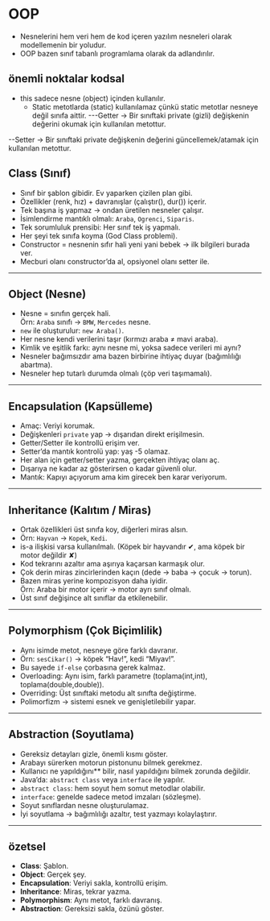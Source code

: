 # OOP 
 - Nesnelerini hem veri hem de kod içeren yazılım nesneleri olarak modellemenin bir yoludur.
 - OOP bazen sınıf tabanlı programlama olarak da adlandırılır.

## önemli noktalar kodsal
- this sadece nesne (object) içinden kullanılır.
    - Static metotlarda (static) kullanılamaz çünkü static metotlar nesneye değil sınıfa aittir.
 ---Getter → Bir sınıftaki private (gizli) değişkenin değerini okumak için kullanılan metottur.

--Setter → Bir sınıftaki private değişkenin değerini güncellemek/atamak için kullanılan metottur.

## Class (Sınıf)
- Sınıf bir şablon gibidir. Ev yaparken çizilen plan gibi.
- Özellikler (renk, hız) + davranışlar (çalıştır(), dur()) içerir.
- Tek başına iş yapmaz → ondan üretilen nesneler çalışır.
- İsimlendirme mantıklı olmalı: `Araba`, `Ogrenci`, `Siparis`.
- Tek sorumluluk prensibi: Her sınıf tek iş yapmalı.
- Her şeyi tek sınıfa koyma (God Class problemi).
- Constructor = nesnenin sıfır hali yeni yani bebek  → ilk bilgileri burada ver.
- Mecburi olanı constructor’da al, opsiyonel olanı setter ile.

---

## Object (Nesne)
- Nesne = sınıfın gerçek hali.  
  Örn: `Araba` sınıfı → `BMW`, `Mercedes` nesne.
- `new` ile oluşturulur: `new Araba()`.
- Her nesne kendi verilerini taşır (kırmızı araba ≠ mavi araba).
- Kimlik ve eşitlik farkı: aynı nesne mi, yoksa sadece verileri mi aynı?
- Nesneler bağımsızdır ama bazen birbirine ihtiyaç duyar (bağımlılığı abartma).
- Nesneler hep tutarlı durumda olmalı (çöp veri taşımamalı).

---

## Encapsulation (Kapsülleme)
- Amaç: Veriyi korumak.
- Değişkenleri `private` yap → dışarıdan direkt erişilmesin.
- Getter/Setter ile kontrollü erişim ver.
- Setter’da mantık kontrolü yap: yaş -5 olamaz.
- Her alan için getter/setter yazma, gerçekten ihtiyaç olanı aç.
- Dışarıya ne kadar az gösterirsen o kadar güvenli olur.
- Mantık: Kapıyı açıyorum ama kim girecek ben karar veriyorum.

---

## Inheritance (Kalıtım / Miras)
- Ortak özellikleri üst sınıfa koy, diğerleri miras alsın.
- Örn: `Hayvan` → `Kopek`, `Kedi`.
- is-a ilişkisi varsa kullanılmalı. (Köpek bir hayvandır ✔, ama köpek bir motor değildir ✘)
- Kod tekrarını azaltır ama aşırıya kaçarsan karmaşık olur.
- Çok derin miras zincirlerinden kaçın (dede → baba → çocuk → torun).
- Bazen miras yerine kompozisyon daha iyidir.  
  Örn: Araba bir motor içerir → motor ayrı sınıf olmalı.
- Üst sınıf değişince alt sınıflar da etkilenebilir.

---

## Polymorphism (Çok Biçimlilik)
- Aynı isimde metot, nesneye göre farklı davranır.
- Örn: `sesCikar()` → köpek “Hav!”, kedi “Miyav!”.
- Bu sayede `if-else` çorbasına gerek kalmaz.
- Overloading: Aynı isim, farklı parametre (toplama(int,int), toplama(double,double)).
- Overriding: Üst sınıftaki metodu alt sınıfta değiştirme.
- Polimorfizm → sistemi esnek ve genişletilebilir yapar.

---

## Abstraction (Soyutlama)
- Gereksiz detayları gizle, önemli kısmı göster.
- Arabayı sürerken motorun pistonunu bilmek gerekmez.
- Kullanıcı ne yapıldığını** bilir, nasıl yapıldığını bilmek zorunda değildir.
- Java’da: `abstract class` veya `interface` ile yapılır.
- `abstract class`: hem soyut hem somut metodlar olabilir.
- `interface`: genelde sadece metod imzaları (sözleşme).
- Soyut sınıflardan nesne oluşturulamaz.
- İyi soyutlama → bağımlılığı azaltır, test yazmayı kolaylaştırır.

---

## özetsel
- **Class**: Şablon.  
- **Object**: Gerçek şey.  
- **Encapsulation**: Veriyi sakla, kontrollü erişim.  
- **Inheritance**: Miras, tekrar yazma.  
- **Polymorphism**: Aynı metot, farklı davranış.  
- **Abstraction**: Gereksizi sakla, özünü göster.










